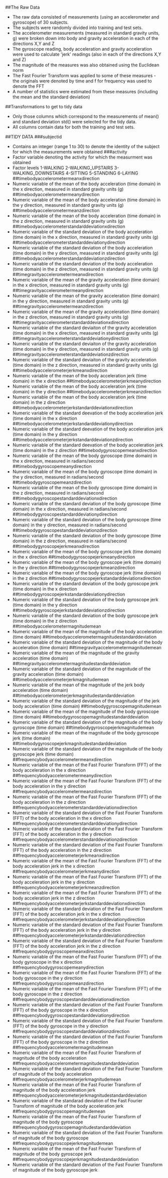 ##The Raw Data
- The raw data consisted of measurements (using an accelerometer and gyroscope) of 30 subjects.
- The subjects were randomly divided into training and test sets.
- The accelerometer measurements (measured in standard gravity units, g) were broken down into body and gravity acceleration in each of the directions X,Y and Z
- The gyroscope reading, body acceleration and gravity acceleration were used to calculate 'jerk' readings (also in each of the directions X,Y and Z)
- The magnitude of the measures was also obtained using the Euclidean norm
- The Fast Fourier Transform was applied to some of these measures - the originals were denoted by time and f for frequency was used to denote the FFT
- A number of statistics were estimated from these measures (including the mean and the standard deviation)



##Transformations to get to tidy data
- Only those columns which correspond to the measurements of mean() and standard deviation std() were selected for the tidy data.
- All columns contain data for both the training and test sets.


 
##TIDY DATA
###subjectid
- Contains an integer (range 1 to 30) to denote the identity of the subject for which the measurements were obtained
###activity
- Factor variable denoting the activity for which the measurment was obtained
- Factor levels 1-WALKING 2-WALKING_UPSTAIRS 3-WALKING_DOWNSTAIRS 4-SITTING 5-STANDING 6-LAYING
##timebodyaccelerometermeanxdirection
- Numeric variable of the mean of the body acceleration (time domain) in the x direction, measured in standard gravity units (g)
##timebodyaccelerometermeanydirection
- Numeric variable of the mean of the body acceleration (time domain) in the y direction, measured in standard gravity units (g)
##timebodyaccelerometermeanzdirection
- Numeric variable of the mean of the body acceleration (time domain) in the z direction, measured in standard gravity units (g)
##timebodyaccelerometerstandarddeviationxdirection
- Numeric variable of the standard deviation of the body acceleration (time domain) in the x direction, measured in standard gravity units (g)
##timebodyaccelerometerstandarddeviationydirection
- Numeric variable of the standard deviation of the body acceleration (time domain) in the y direction, measured in standard gravity units (g)
##timebodyaccelerometerstandarddeviationzdirection
- Numeric variable of the standard deviation of the body acceleration (time domain) in the z direction, measured in standard gravity units (g)
##timegravityaccelerometermeanxdirection
- Numeric variable of the mean of the gravity acceleration (time domain) in the x direction, measured in standard gravity units (g)
##timegravityaccelerometermeanydirection
- Numeric variable of the mean of the gravity acceleration (time domain) in the y direction, measured in standard gravity units (g)
##timegravityaccelerometermeanzdirection
- Numeric variable of the mean of the gravity acceleration (time domain) in the z direction, measured in standard gravity units (g)
##timegravityaccelerometerstandarddeviationxdirection
- Numeric variable of the standard deviaiton of the gravity acceleration (time domain) in the x direction, measured in standard gravity units (g)
##timegravityaccelerometerstandarddeviationydirection
- Numeric variable of the standard deviaiton of the gravity acceleration (time domain) in the y direction, measured in standard gravity units (g)
##timegravityaccelerometerstandarddeviationzdirection
- Numeric variable of the standard deviaiton of the gravity acceleration (time domain) in the z direction, measured in standard gravity units (g)
##timebodyaccelerometerjerkmeanxdirection
- Numeric variable of the mean of the body acceleration jerk (time domain) in the x direction
##timebodyaccelerometerjerkmeanydirection
- Numeric variable of the mean of the body acceleration jerk (time domain) in the y direction
##timebodyaccelerometerjerkmeanzdirection
- Numeric variable of the mean of the body acceleration jerk (time domain) in the z direction
##timebodyaccelerometerjerkstandarddeviationxdirection
- Numeric variable of the standard deevation of the body acceleration jerk (time domain) in the x direction
##timebodyaccelerometerjerkstandarddeviationydirection
- Numeric variable of the standard deevation of the body acceleration jerk (time domain) in the y direction
##timebodyaccelerometerjerkstandarddeviationzdirection
- Numeric variable of the standard deevation of the body acceleration jerk (time domain) in the z direction
##timebodygyroscopemeanxdirection
- Numeric variable of the mean of the body gyroscope (time domain) in the x direction, measured in radians/second  
##timebodygyroscopemeanydirection
- Numeric variable of the mean of the body gyroscope (time domain) in the y direction, measured in radians/second
##timebodygyroscopemeanzdirection
- Numeric variable of the mean of the body gyroscope (time domain) in the z direction, measured in radians/second
##timebodygyroscopestandarddeviationxdirection
- Numeric variable of the standard deviation of the body gyroscope (time domain) in the x direction, measured in radians/second
##timebodygyroscopestandarddeviationydirection
- Numeric variable of the standard deviation of the body gyroscope (time domain) in the y direction, measured in radians/second
##timebodygyroscopestandarddeviationzdirection
- Numeric variable of the standard deviation of the body gyroscope (time domain) in the z direction, measured in radians/second
##timebodygyroscopejerkmeanxdirection
- Numeric variable of the mean of the body gyroscope jerk (time domain) in the x direction
##timebodygyroscopejerkmeanydirection
- Numeric variable of the mean of the body gyroscope jerk (time domain) in the y direction
##timebodygyroscopejerkmeanzdirection
- Numeric variable of the mean of the body gyroscope jerk (time domain) in the z direction
##timebodygyroscopejerkstandarddeviationxdirection
- Numeric variable of the standard deviation of the body gyroscope jerk (time domain) in the x direction
##timebodygyroscopejerkstandarddeviationydirection
- Numeric variable of the standard deviation of the body gyroscope jerk (time domain) in the y direction
##timebodygyroscopejerkstandarddeviationzdirection
- Numeric variable of the standard deviation of the body gyroscope jerk (time domain) in the z direction
##timebodyaccelerometermagnitudemean
- Numeric variable of the mean of the magnitude of the body acceleration (time domain)
##timebodyaccelerometermagnitudestandarddeviation
- Numeric variable of the standard deviation of the magnitude of the body acceleration (time domain)
##timegravityaccelerometermagnitudemean
- Numeric variable of the mean of the magnitude of the gravity acceleration (time domain)
##timegravityaccelerometermagnitudestandarddeviation
- Numeric variable of the standard deviation of the magnitude of the gravity acceleration (time domain)
##timebodyaccelerometerjerkmagnitudemean
- Numeric variable of the mean of the magnitude of the jerk body acceleration (time domain)
##timebodyaccelerometerjerkmagnitudestandarddeviation
- Numeric variable of the standard deviation of the magnitude of the jerk body acceleration (time domain)
##timebodygyroscopemagnitudemean
- Numeric variable of the mean of the magnitude of the body gyroscope (time domain)
##timebodygyroscopemagnitudestandarddeviation
- Numeric variable of the standard deviation of the magnitude of the body gyroscope (time domain)
##timebodygyroscopejerkmagnitudemean
- Numeric variable of the mean of the magnitude of the body gyroscope jerk (time domain)
##timebodygyroscopejerkmagnitudestandarddeviation
- Numeric variable of the standard deviation of the magnitude of the body gyroscope jerk (time domain)
##frequencybodyaccelerometermeanxdirection
- Numeric variable of the mean of the Fast Fourier Transform (FFT) of the body acceleration in the x direction
##frequencybodyaccelerometermeanydirection
- Numeric variable of the mean of the Fast Fourier Transform (FFT) of the body acceleration in the y direction
##frequencybodyaccelerometermeanzdirection
- Numeric variable of the mean of the Fast Fourier Transform (FFT) of the body acceleration in the z direction
##frequencybodyaccelerometerstandarddeviationxdirection
- Numeric variable of the standard deviation of the Fast Fourier Transform (FFT) of the body acceleration in the x direction
##frequencybodyaccelerometerstandarddeviationydirection
- Numeric variable of the standard deviation of the Fast Fourier Transform (FFT) of the body acceleration in the y direction
##frequencybodyaccelerometerstandarddeviationzdirection
- Numeric variable of the standard deviation of the Fast Fourier Transform (FFT) of the body acceleration in the z direction
##frequencybodyaccelerometerjerkmeanxdirection
- Numeric variable of the mean of the Fast Fourier Transform (FFT) of the body acceleration jerk in the x direction
##frequencybodyaccelerometerjerkmeanydirection
- Numeric variable of the mean of the Fast Fourier Transform (FFT) of the body acceleration jerk in the y direction
##frequencybodyaccelerometerjerkmeanzdirection
- Numeric variable of the mean of the Fast Fourier Transform (FFT) of the body acceleration jerk in the z direction
##frequencybodyaccelerometerjerkstandarddeviationxdirection
- Numeric variable of the standard deviation of the Fast Fourier Transform (FFT) of the body acceleration jerk in the x direction
##frequencybodyaccelerometerjerkstandarddeviationydirection
- Numeric variable of the standard deviation of the Fast Fourier Transform (FFT) of the body acceleration jerk in the y direction
##frequencybodyaccelerometerjerkstandarddeviationzdirection
- Numeric variable of the standard deviation of the Fast Fourier Transform (FFT) of the body acceleration jerk in the z direction
##frequencybodygyroscopemeanxdirection
- Numeric variable of the mean of the Fast Fourier Transform (FFT) of the body gyroscope in the x direction
##frequencybodygyroscopemeanydirection
- Numeric variable of the mean of the Fast Fourier Transform (FFT) of the body gyroscope in the y direction
##frequencybodygyroscopemeanzdirection
- Numeric variable of the mean of the Fast Fourier Transform (FFT) of the body gyroscope in the z direction
##frequencybodygyroscopestandarddeviationxdirection
- Numeric variable of the standard deviation of the Fast Fourier Transform (FFT) of the body gyroscope in the x direction
##frequencybodygyroscopestandarddeviationydirection
- Numeric variable of the standard deviation of the Fast Fourier Transform (FFT) of the body gyroscope in the y direction
##frequencybodygyroscopestandarddeviationzdirection
- Numeric variable of the standard deviation of the Fast Fourier Transform (FFT) of the body gyroscope in the z direction
##frequencybodyaccelerometermagnitudemean
- Numeric variable of the mean of the Fast Fourier Transform of magnitude of the body acceleration
##frequencybodyaccelerometermagnitudestandarddeviation
- Numeric variable of the standard deviation of the Fast Fourier Transform of magnitude of the body acceleration
##frequencybodyaccelerometerjerkmagnitudemean
- Numeric variable of the mean of the Fast Fourier Transform of magnitude of the body acceleration jerk
##frequencybodyaccelerometerjerkmagnitudestandarddeviation
- Numeric variable of the standarad deviation of the Fast Fourier Transform of magnitude of the body acceleration jerk
##frequencybodygyroscopemagnitudemean
- Numeric variable of the mean of the Fast Fourier Transform of magnitude of the body gyroscope
##frequencybodygyroscopemagnitudestandarddeviation
- Numeric variable of the standard deviation of the Fast Fourier Transform of magnitude of the body gyroscope
##frequencybodygyroscopejerkmagnitudemean
- Numeric variable of the mean of the Fast Fourier Transform of magnitude of the body gyroscope jerk
##frequencybodygyroscopejerkmagnitudestandarddeviation
- Numeric variable of the standard deviation of the Fast Fourier Transform of magnitude of the body gyroscope jerk